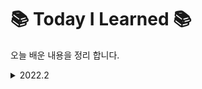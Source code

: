# 📚 Today I Learned 📚
오늘 배운 내용을 정리 합니다. 

<details>
<summary>2022.2</summary>
<div markdown="1">
  
[잘못된 습관을 만들지 말자](https://github.com/cherrishRed/TIL/blob/main/2022/2022.02.07.md)

[revert와 sequence 는 처음이라](https://github.com/cherrishRed/TIL/blob/main/2022/2022.02.08.md)
  
[zip, enumerated 와 for in 문의 조화](https://github.com/cherrishRed/TIL/blob/main/2022/2022.02.10.md)

[Optional Chaining 과 오해](https://github.com/cherrishRed/TIL/blob/main/2022/2022.02.11.md)

[OOP](https://github.com/cherrishRed/TIL/blob/main/2022/2022.02.14.md)

[에러를 처리하는 여러 가지 방법](https://github.com/cherrishRed/TIL/blob/main/2022/2022.02.15.md)

[H.I.G 와 친해지자](https://github.com/cherrishRed/TIL/blob/main/2022/2022.02.17.md)

[SOLID 원칙을 따라서 구조를 짜자](https://github.com/cherrishRed/TIL/blob/main/2022/2022.02.18.md)

[OOP 구조는 그래서 어떻게 짜는데?](https://github.com/cherrishRed/TIL/blob/main/2022/2022.02.21.md)

[Result와 감동적인 만남](https://github.com/cherrishRed/TIL/blob/main/2022/2022.02.22.md)

[Key Value Observing ](https://github.com/cherrishRed/TIL/blob/main/2022/2022.02.24.md)

[어렵고 자주 안쓰는 열거형 활용법](https://github.com/cherrishRed/TIL/blob/main/2022/2022.02.25.md)

[싱글톤, alert 그리고 구조체](https://github.com/cherrishRed/TIL/blob/main/2022/2022.02.28.md)

[화면 전환의 다양한 방법](https://github.com/cherrishRed/TIL/blob/main/2022/2022.03.01.md)


</div>
</details>
